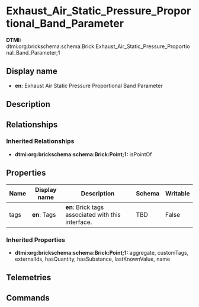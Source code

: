 # Exhaust_Air_Static_Pressure_Proportional_Band_Parameter
**DTMI:** dtmi:org:brickschema:schema:Brick:Exhaust_Air_Static_Pressure_Proportional_Band_Parameter;1
## Display name
- **en:** Exhaust Air Static Pressure Proportional Band Parameter
## Description
## Relationships
### Inherited Relationships
* **dtmi:org:brickschema:schema:Brick:Point;1:** isPointOf
## Properties
|Name|Display name|Description|Schema|Writable|
|-|-|-|-|-|
|tags|**en**: Tags|**en**: Brick tags associated with this interface.|TBD|False|
### Inherited Properties
* **dtmi:org:brickschema:schema:Brick:Point;1:** aggregate, customTags, externalIds, hasQuantity, hasSubstance, lastKnownValue, name
## Telemetries
## Commands
